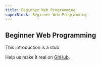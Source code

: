 ```yaml
---
title: Beginner Web Programming
superBlock: Beginner Web Programming
---
```

## Beginner Web Programming

This introduction is a stub

Help us make it real on [GitHub](https://github.com/freeCodeCamp/learn/tree/master/src/introductions).
 
